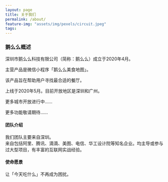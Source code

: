 ```yaml
---
layout: page
title: 关于我们
permalink: /about/
feature-img: "assets/img/pexels/circuit.jpeg"
tags:  
---
```


### 鹅么么概述

深圳市鹅么么科技有限公司（简称：鹅么么）成立于2020年4月。<br/>

主营产品是微信小程序「鹅么么美食地图」。<br/>

该产品旨在帮助用户寻找最合适的餐厅。<br/>

上线于2020年5月。目前开放地区是深圳和广州。<br/>

更多城市开放进行中……

更多功能敬请期待……
 
#### 团队介绍

我们团队主要来自深圳。<br/>
来自包括阿里、腾讯、滴滴、美图、电信、华工设计院等知名企业。均主导或参与过大型项目，有丰富的互联网实战经验。

#### 使命愿景

让「今天吃什么」不再成为困扰。





